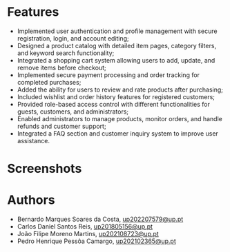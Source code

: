 # Features

- Implemented user authentication and profile management with secure registration, login, and account editing;
- Designed a product catalog with detailed item pages, category filters, and keyword search functionality;
- Integrated a shopping cart system allowing users to add, update, and remove items before checkout;
- Implemented secure payment processing and order tracking for completed purchases;
- Added the ability for users to review and rate products after purchasing;
- Included wishlist and order history features for registered customers;
- Provided role-based access control with different functionalities for guests, customers, and administrators;
- Enabled administrators to manage products, monitor orders, and handle refunds and customer support;
- Integrated a FAQ section and customer inquiry system to improve user assistance.

# Screenshots

# Authors
- Bernardo Marques Soares da Costa, up202207579@up.pt
- Carlos Daniel Santos Reis, up201805156@up.pt
- João Filipe Moreno Martins, up202108723@up.pt
- Pedro Henrique Pessôa Camargo, up202102365@up.pt
